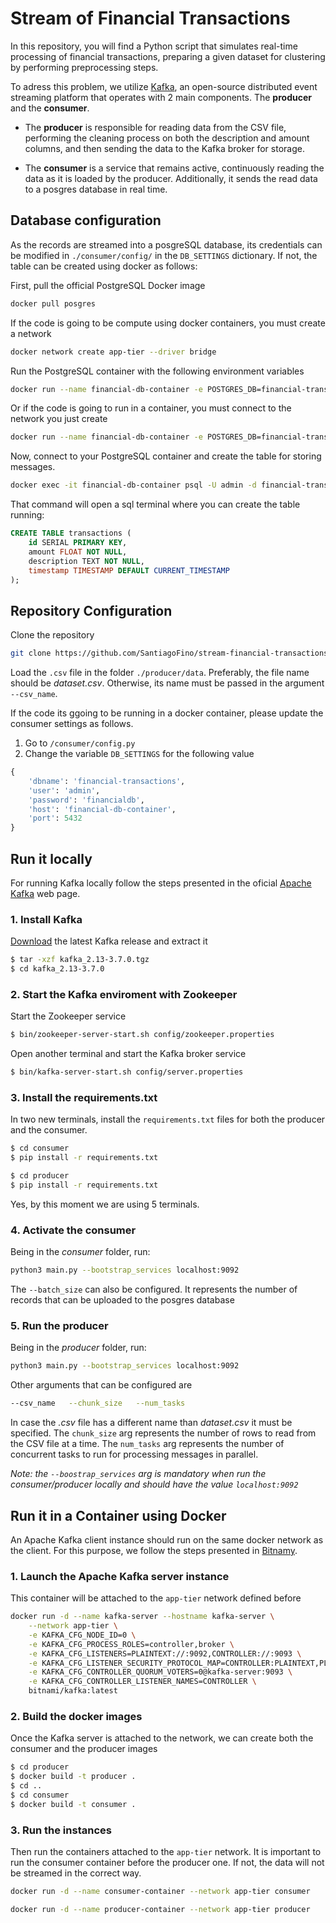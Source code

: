 # Stream of Financial Transactions

In this repository, you will find a Python script that simulates real-time processing of financial transactions, preparing a given dataset for clustering by performing preprocessing steps.

To adress this problem, we utilize [Kafka](https://kafka.apache.org/), an open-source distributed event streaming platform that operates with 2 main components. The **producer** and the **consumer**.

* The **producer** is responsible for reading data from the CSV file, performing the cleaning process on both the description and amount columns, and then sending the data to the Kafka broker for storage.

* The **consumer** is a service that remains active, continuously reading the data as it is loaded by the producer. Additionally, it sends the read data to a posgres database in real time.


## Database configuration

As the records are streamed into a posgreSQL database, its credentials can be modified in `./consumer/config/` in the `DB_SETTINGS` dictionary. If not, the table can be created using docker as follows:

First, pull the official PostgreSQL Docker image

```bash
docker pull posgres
```

If the code is going to be compute using docker containers, you must create a network

```bash
docker network create app-tier --driver bridge
```

Run the PostgreSQL container with the following environment variables

```bash
docker run --name financial-db-container -e POSTGRES_DB=financial-transactions -e POSTGRES_USER=admin -e POSTGRES_PASSWORD=financialdb -p 5433:5432 -d postgres
```

Or if the code is going to run in a container, you must connect to the network you just create

```bash
docker run --name financial-db-container -e POSTGRES_DB=financial-transactions --network app-tier -e POSTGRES_USER=admin -e POSTGRES_PASSWORD=financialdb -p 5433:5432 -d postgres 
```

Now, connect to your PostgreSQL container and create the table for storing messages.

```bash
docker exec -it financial-db-container psql -U admin -d financial-transactions
```

That command will open a sql terminal where you can create the table running:

```sql
CREATE TABLE transactions (
    id SERIAL PRIMARY KEY,
    amount FLOAT NOT NULL,
    description TEXT NOT NULL,
    timestamp TIMESTAMP DEFAULT CURRENT_TIMESTAMP
);
```

## Repository Configuration

Clone the repository

```bash
git clone https://github.com/SantiagoFino/stream-financial-transactions.git
```

Load the `.csv` file in the folder `./producer/data`. Preferably, the file name should be *dataset.csv*. Otherwise, its name must be passed in the argument `--csv_name`.

If the code its ggoing to be running in a docker container, please update the consumer settings as follows.

1. Go to `/consumer/config.py` 
2. Change the variable `DB_SETTINGS` for the following value
```python
{
    'dbname': 'financial-transactions',
    'user': 'admin',
    'password': 'financialdb',
    'host': 'financial-db-container',
    'port': 5432 
}
``` 

## Run it locally

For running Kafka locally follow the steps presented in the oficial [Apache Kafka](https://kafka.apache.org/quickstart) web page.

### 1. Install Kafka
[Download](https://www.apache.org/dyn/closer.cgi?path=/kafka/3.7.0/kafka_2.13-3.7.0.tgz) the latest Kafka release and extract it

```bash
$ tar -xzf kafka_2.13-3.7.0.tgz
$ cd kafka_2.13-3.7.0
```

### 2. Start the Kafka enviroment with Zookeeper

Start the Zookeeper service
```bash
$ bin/zookeeper-server-start.sh config/zookeeper.properties
```

Open another terminal and start the Kafka broker service
```bash
$ bin/kafka-server-start.sh config/server.properties
```

### 3. Install the requirements.txt

In two new terminals, install the `requirements.txt` files for both the producer and the consumer.

```bash
$ cd consumer
$ pip install -r requirements.txt
```

```bash
$ cd producer
$ pip install -r requirements.txt
```

Yes, by this moment we are using 5 terminals.

### 4. Activate the consumer

Being in the *consumer* folder, run:

```bash
python3 main.py --bootstrap_services localhost:9092 
```

The `--batch_size` can also be configured. It represents the number of records that can be uploaded to the posgres database

### 5. Run the producer
Being in the *producer* folder, run:

```bash
python3 main.py --bootstrap_services localhost:9092 
```

Other arguments that can be configured are

```bash
--csv_name   --chunk_size   --num_tasks
```

In case the *.csv* file has a different name than *dataset.csv* it must be specified. The `chunk_size` arg represents the number of rows to read from the CSV file at a time. The `num_tasks` arg represents the number of concurrent tasks to run for processing messages in parallel.

*Note: the `--boostrap_services` arg is mandatory when run the consumer/producer locally and should have the value `localhost:9092`*


## Run it in a Container using Docker

An Apache Kafka client instance should run on the same docker network as the client. For this purpose, we follow the steps presented in [Bitnamy](https://hub.docker.com/r/bitnami/kafka).

### 1. Launch the Apache Kafka server instance

This container will be attached to the `app-tier` network defined before

```bash
docker run -d --name kafka-server --hostname kafka-server \
    --network app-tier \
    -e KAFKA_CFG_NODE_ID=0 \
    -e KAFKA_CFG_PROCESS_ROLES=controller,broker \
    -e KAFKA_CFG_LISTENERS=PLAINTEXT://:9092,CONTROLLER://:9093 \
    -e KAFKA_CFG_LISTENER_SECURITY_PROTOCOL_MAP=CONTROLLER:PLAINTEXT,PLAINTEXT:PLAINTEXT \
    -e KAFKA_CFG_CONTROLLER_QUORUM_VOTERS=0@kafka-server:9093 \
    -e KAFKA_CFG_CONTROLLER_LISTENER_NAMES=CONTROLLER \
    bitnami/kafka:latest
```

### 2. Build the docker images

Once the Kafka server is attached to the network, we can create both the consumer and the producer images

```bash
$ cd producer
$ docker build -t producer .
$ cd ..
$ cd consumer
$ docker build -t consumer .
```


### 3. Run the instances

Then run the containers attached to the `app-tier` network. It is important to run the consumer container before the producer one. If not, the data will not be streamed in the correct way.

```bash
docker run -d --name consumer-container --network app-tier consumer
```

```bash
docker run -d --name producer-container --network app-tier producer
```

